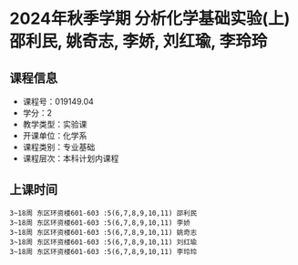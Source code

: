 # 2024年秋季学期 分析化学基础实验(上) 邵利民, 姚奇志, 李娇, 刘红瑜, 李玲玲






## 课程信息

- 课程号：019149.04
- 学分：2
- 教学类型：实验课
- 开课单位：化学系
- 课程类别：专业基础
- 课程层次：本科计划内课程

## 上课时间

```
3~18周 东区环资楼601-603 :5(6,7,8,9,10,11) 邵利民
3~18周 东区环资楼601-603 :5(6,7,8,9,10,11) 李娇
3~18周 东区环资楼601-603 :5(6,7,8,9,10,11) 姚奇志
3~18周 东区环资楼601-603 :5(6,7,8,9,10,11) 刘红瑜
3~18周 东区环资楼601-603 :5(6,7,8,9,10,11) 李玲玲
```

